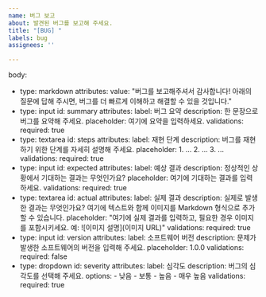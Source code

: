 ```yaml
---
name: 버그 보고
about: 발견된 버그를 보고해 주세요.
title: "[BUG] "
labels: bug
assignees: ''

---
```


body:
  - type: markdown
    attributes:
      value: "버그를 보고해주셔서 감사합니다! 아래의 질문에 답해 주시면, 버그를 더 빠르게 이해하고 해결할 수 있을 것입니다."
  - type: input
    id: summary
    attributes:
      label: 버그 요약
      description: 한 문장으로 버그를 요약해 주세요.
      placeholder: 여기에 요약을 입력하세요.
    validations:
      required: true
  - type: textarea
    id: steps
    attributes:
      label: 재현 단계
      description: 버그를 재현하기 위한 단계를 자세히 설명해 주세요.
      placeholder: 1. ... 2. ... 3. ...
    validations:
      required: true
  - type: input
    id: expected
    attributes:
      label: 예상 결과
      description: 정상적인 상황에서 기대하는 결과는 무엇인가요?
      placeholder: 여기에 기대하는 결과를 입력하세요.
    validations:
      required: true
  - type: textarea
    id: actual
    attributes:
      label: 실제 결과
      description: 실제로 발생한 결과는 무엇인가요? 여기에 텍스트와 함께 이미지를 Markdown 형식으로 추가할 수 있습니다.
      placeholder: "여기에 실제 결과를 입력하고, 필요한 경우 이미지를 포함시키세요. 예: ![이미지 설명](이미지 URL)"
    validations:
      required: true
  - type: input
    id: version
    attributes:
      label: 소프트웨어 버전
      description: 문제가 발생한 소프트웨어의 버전을 입력해 주세요.
      placeholder: 1.0.0
    validations:
      required: false
  - type: dropdown
    id: severity
    attributes:
      label: 심각도
      description: 버그의 심각도를 선택해 주세요.
      options:
        - 낮음
        - 보통
        - 높음
        - 매우 높음
    validations:
      required: true
